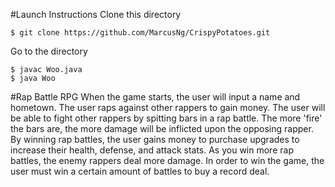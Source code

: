 #Launch Instructions
Clone this directory
```
$ git clone https://github.com/MarcusNg/CrispyPotatoes.git
```
Go to the directory
```
$ javac Woo.java
$ java Woo
```

#Rap Battle RPG
When the game starts, the user will input a name and hometown. The user raps against other rappers to gain money. The user will be able to fight other rappers by spitting bars in a rap battle. The more 'fire' the bars are, the more damage will be inflicted upon the opposing rapper. By winning rap battles, the user gains money to purchase upgrades to increase their health, defense, and attack stats. As you win more rap battles, the enemy rappers deal more damage. In order to win the game, the user must win a certain amount of battles to buy a record deal.